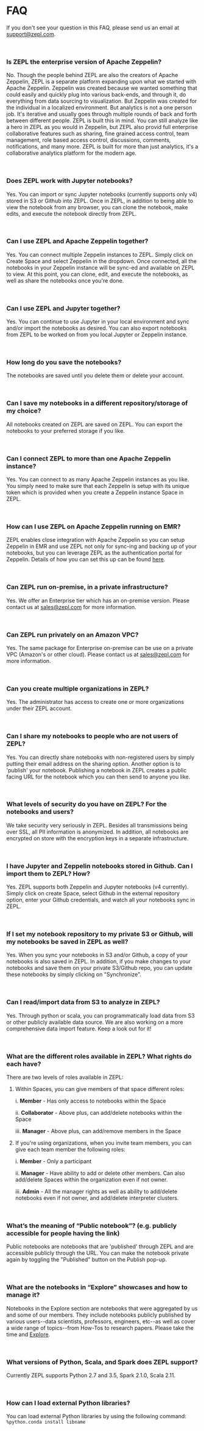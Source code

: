 # FAQ

If you don't see your question in this FAQ, please send us an email at [support@zepl.com](mailto:support@zepl.com).

<br />

### Is ZEPL the enterprise version of Apache Zeppelin?
No. Though the people behind ZEPL are also the creators of Apache Zeppelin, ZEPL is a separate platform expanding upon what we started with Apache Zeppelin.
Zeppelin was created because we wanted something that could easily and quickly plug into various back-ends, and through it, do everything from data sourcing to visualization.
But Zeppelin was created for the individual in a localized environment. But analytics is not a one person job.
It's iterative and usually goes through multiple rounds of back and forth between different people.
ZEPL is built this in mind.
You can still analyze like a hero in ZEPL as you would in Zeppelin, but ZEPL also provid full enterprise collaborative features such as sharing, fine grained access control, team management, role based access control, discussions, comments, notifications, and many more.
ZEPL is built for more than just analytics, it's a collaborative analytics platform for the modern age.

<br />

### Does ZEPL work with Jupyter notebooks?
Yes. You can import or sync Jupyter notebooks (currently supports only v4) stored in S3 or Github into ZEPL.
Once in ZEPL, in addition to being able to view the notebook from any browser, you can clone the notebook, make edits, and execute the notebook directly from ZEPL.

<br />

### Can I use ZEPL and Apache Zeppelin together?
Yes. You can connect multiple Zeppelin instances to ZEPL.
Simply click on Create Space and select Zeppelin in the dropdown.
Once connected, all the notebooks in your Zeppelin instance will be sync-ed and available on ZEPL to view.
At this point, you can clone, edit, and execute the notebooks, as well as share the notebooks once you're done.

<br />

### Can I use ZEPL and Jupyter together?
Yes. You can continue to use Jupyter in your local environment and sync and/or import the notebooks as desired.
You can also export notebooks from ZEPL to be worked on from you local Jupyter or Zeppelin instance.

<br />

### How long do you save the notebooks?
The notebooks are saved until you delete them or delete your account.

<br />

### Can I save my notebooks in a different repository/storage of my choice?
All notebooks created on ZEPL are saved on ZEPL. You can export the notebooks to your preferred storage if you like.

<br />

### Can I connect ZEPL to more than one Apache Zeppelin instance?
Yes. You can connect to as many Apache Zeppelin instances as you like.
You simply need to make sure that each Zeppelin is setup with its unique token which is provided when you create a Zeppelin instance Space in ZEPL.

<br />

### How can I use ZEPL on Apache Zeppelin running on EMR?
ZEPL enables close integration with Apache Zeppelin so you can setup Zeppelin in EMR and use ZEPL not only for sync-ing and backing up of your notebooks, but you can leverage ZEPL as the authentication portal for Zeppelin.
Details of how you can set this up can be found [here](https://www.zepl.com/spaces/S3pWITo5J/7a3f177ff7da4359938aea3a69d2ca73).

<br />

### Can ZEPL run on-premise, in a private infrastructure?
Yes. We offer an Enterprise tier which has an on-premise version.
Please contact us at [sales@zepl.com](mailto:sales@zepl.com) for more information.

<br />

### Can ZEPL run privately on an Amazon VPC?
Yes. The same package for Enterprise on-premise can be use on a private VPC (Amazon's or other cloud).
Please contact us at [sales@zepl.com](mailto:sales@zepl.com) for more information.

<br />

### Can you create multiple organizations in ZEPL?
Yes. The administrator has access to create one or more organizations under their ZEPL account.

<br />

### Can I share my notebooks to people who are not users of ZEPL?
Yes. You can directly share notebooks with non-registered users by simply putting their email address on the sharing option.
Another option is to 'publish' your notebook.
Publishing a notebook in ZEPL creates a public facing URL for the notebook which you can then send to anyone you like.

<br />

### What levels of security do you have on ZEPL? For the notebooks and users?
We take security very seriously in ZEPL. Besides all transmissions being over SSL, all PII information is anonymized.
In addition, all notebooks are encrypted on store with the encryption keys in a separate infrastructure.

<br />

### I have Jupyter and Zeppelin notebooks stored in Github. Can I import them to ZEPL? How?
Yes. ZEPL supports both Zeppelin and Jupyter notebooks (v4 currently).
Simply click on create Space, select Github in the external repository option, enter your Github credentials, and watch all your notebooks sync in ZEPL.

<br />

### If I set my notebook repository to my private S3 or Github, will my notebooks be saved in ZEPL as well?
Yes. When you sync your notebooks in S3 and/or Github, a copy of your notebooks is also saved in ZEPL.
In addition, if you make changes to your notebooks and save them on your private S3/Github repo, you can update these notebooks by simply clicking on "Synchronize".

<br />

### Can I read/import data from S3 to analyze in ZEPL?
Yes. Through python or scala, you can programmatically load data from S3 or other publicly available data source.
We are also working on a more comprehensive data import feature. Keep a look out for it!

<br />

### What are the different roles available in ZEPL? What rights do each have?
There are two levels of roles available in ZEPL:

1. Within Spaces, you can give members of that space different roles:

    i. **Member** - Has only access to notebooks within the Space

    ii. **Collaborator** - Above plus, can add/delete notebooks within the Space

    iii. **Manager** - Above plus, can add/remove members in the Space

2. If you're using organizations, when you invite team members, you can give each team member the following roles:

    i. **Member** - Only a participant

    ii. **Manager** - Have ability to add or delete other members. Can also add/delete Spaces within the organization even if not owner.

    iii. **Admin** - All the manager rights as well as ability to add/delete notebooks even if not owner, and add/delete interpreter clusters.

<br />

### What’s the meaning of “Public notebook”? (e.g. publicly accessible for people having the link)
Public notebooks are notebooks that are 'published' through ZEPL and are accessible publicly through the URL.
You can make the notebook private again by toggling the "Published" button on the Publish pop-up.

<br />

### What are the notebooks in “Explore” showcases and how to manage it?
Notebooks in the Explore section are notebooks that were aggregated by us and some of our members.
They include notebooks publicly published by various users--data scientists, professors, engineers, etc--as well as cover a wide range of topics--from How-Tos to research papers.
Please take the time and [Explore](https://www.zepl.com/explore).

<br />

### What versions of Python, Scala, and Spark does ZEPL support?
Currently ZEPL supports Python 2.7 and 3.5, Spark 2.1.0, Scala 2.11.

<br />

### How can I load external Python libraries?
You can load external Python libraries by using the following command: ``%python.conda install libname``

